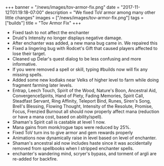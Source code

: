 
+++
banner = "/news/images/tov-armor-fix.png"
date = "2017-11-12T01:19:18-07:00"
description = "We fixed ToV armor among many other little changes"
images = ["/news/images/tov-armor-fix.png"]
tags = ["builds"]
title = "Tov Armor Fix"
+++
* Fixed tash to not affect the enchanter
* Druid's Intensity no longer displays negative damage.
* After enchanter was added, a new mana bug came in. We repaired this
* Fixed a lingering bug with Rodcet's Gift that caused players affected to lose their target.
* Cleaned up Delar's quest dialog to be less confusing and more informative.
* If you were removed a spell or skill, typing #builds now will fix any missing spells.
* Added some new kodiaks near Velks of higher level to farm while doing fragment farming later levels.
* Entrap, Leech Touch, Spirit of the Wood, Nature's Boon, Ancestral Aid, ConvergenceSpirits, Hand of Piety, Fading Memories, Spirit Call, Steadfast Servant, Ring Affinity, Teleport Bind, Runes, Siren's Song, Brell's Blessing, Flowing Thought, Intensity of the Resolute, Promise, Focus, Frenzied Burnout all should now properly affect mana (reduction or have a mana cost, based on ability/spell).
* Shaman's Spirit call is castable at level 1 now.
* Mana gains from monk/rogue taps were reduced by 25%.
* Fixed ToV turn ins to give armor and gem rewards properly
* Animations now dynamically raise in level based on level of enchanter.
* Shaman's ancestral aid now includes haste since it was accidentally removed from spellbooks when I stripped enchanter spells.
* enchanter's wandering mind, scryer's bypass, and torment of argli are re-added for backfire.
<!--more-->
